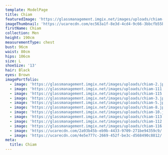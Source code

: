 ```yaml
---
template: ModelPage
title: Chiam
featuredImage: 'https://glassmanagement.imgix.net/images/uploads/chiam-10-1-.jpg'
imageThumbnail: 'https://ucarecdn.com/ec563a1f-8e3d-4cd4-9c66-3bbcfb55b97a/'
firstName: Chiam
collection: Men
height: 190cm
measurementType: chest
bust: 96cm
waist: 80cm
hips: 106cm
size: L
shoeSize: '13'
hair: Black
eyes: Brown
imagePortfolio:
  - image: 'https://glassmanagement.imgix.net/images/uploads/chiam-2.jpg'
  - image: 'https://glassmanagement.imgix.net/images/uploads/chiam-111.jpg'
  - image: 'https://glassmanagement.imgix.net/images/uploads/chiam-115.jpg'
  - image: 'https://glassmanagement.imgix.net/images/uploads/chiam-3.jpg'
  - image: 'https://glassmanagement.imgix.net/images/uploads/chiam-5.jpg'
  - image: 'https://glassmanagement.imgix.net/images/uploads/chiam-8.jpg'
  - image: 'https://glassmanagement.imgix.net/images/uploads/chiam-10.jpg'
  - image: 'https://glassmanagement.imgix.net/images/uploads/chiam-113.jpg'
  - image: 'https://glassmanagement.imgix.net/images/uploads/chiam-112.jpg'
  - image: 'https://glassmanagement.imgix.net/images/uploads/chiam-116.jpg'
  - image: 'https://ucarecdn.com/2a93b45b-eb9b-4433-9709-271be94359c9/'
  - image: 'https://ucarecdn.com/4e5e777c-2669-452f-be3c-d568490c8812/'
meta:
  title: Chiam
---
```


